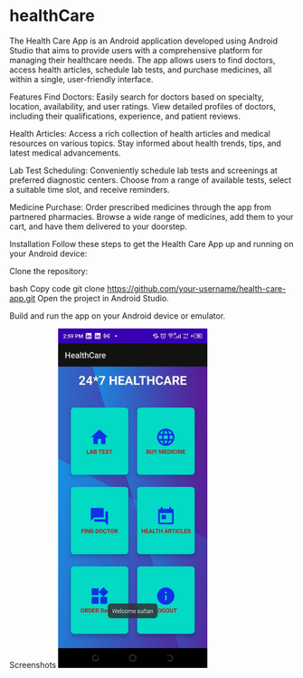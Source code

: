 # healthCare
The Health Care App is an Android application developed using Android Studio that aims to provide users with a comprehensive platform for managing their healthcare needs. The app allows users to find doctors, access health articles, schedule lab tests, and purchase medicines, all within a single, user-friendly interface.

Features
Find Doctors: Easily search for doctors based on specialty, location, availability, and user ratings. View detailed profiles of doctors, including their qualifications, experience, and patient reviews.

Health Articles: Access a rich collection of health articles and medical resources on various topics. Stay informed about health trends, tips, and latest medical advancements.

Lab Test Scheduling: Conveniently schedule lab tests and screenings at preferred diagnostic centers. Choose from a range of available tests, select a suitable time slot, and receive reminders.

Medicine Purchase: Order prescribed medicines through the app from partnered pharmacies. Browse a wide range of medicines, add them to your cart, and have them delivered to your doorstep.

Installation
Follow these steps to get the Health Care App up and running on your Android device:

Clone the repository:

bash
Copy code
git clone https://github.com/your-username/health-care-app.git
Open the project in Android Studio.

Build and run the app on your Android device or emulator.

Screenshots
 <img src="images/main.jpeg" height="600" alt="view of the application "> 
